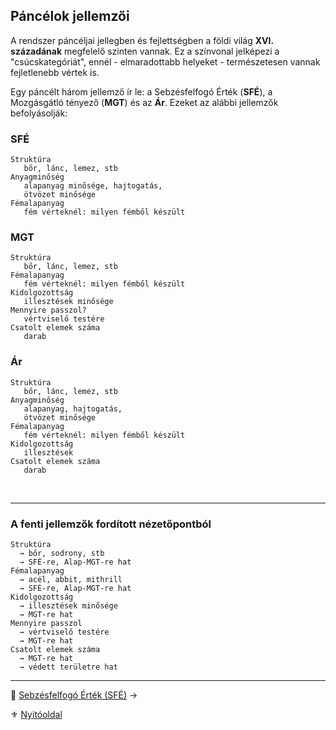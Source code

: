 ## Páncélok jellemzői

A rendszer páncéljai jellegben és fejlettségben a földi világ **XVI. századának** megfelelő szinten vannak. Ez a színvonal jelképezi a "csúcskategóriát", ennél - elmaradottabb helyeket - természetesen vannak fejletlenebb vértek is.

Egy páncélt három jellemző ír le: a Sebzésfelfogó Érték (**SFÉ**), a Mozgásgátló tényező (**MGT**) és az **Ár**. Ezeket az alábbi jellemzők befolyásolják:

### SFÉ

```
Struktúra
   bőr, lánc, lemez, stb
Anyagminőség
   alapanyag minősége, hajtogatás,
   ötvözet minősége
Fémalapanyag
   fém vérteknél: milyen fémből készült
```

###  MGT

```
Struktúra
   bőr, lánc, lemez, stb
Fémalapanyag
   fém vérteknél: milyen fémből készült
Kidolgozottság
   illesztések minősége
Mennyire passzol?
   vértviselő testére
Csatolt elemek száma
   darab
```

### Ár

```
Struktúra
   bőr, lánc, lemez, stb
Anyagminőség
   alapanyag, hajtogatás,
   ötvözet minősége
Fémalapanyag
   fém vérteknél: milyen fémből készült
Kidolgozottság
   illesztések
Csatolt elemek száma
   darab
```

<br />

---
### A fenti jellemzők fordított nézetőpontból

```
Struktúra
  → bőr, sodrony, stb
  → SFÉ-re, Alap-MGT-re hat
Fémalapanyag
  → acél, abbit, mithrill
  → SFÉ-re, Alap-MGT-re hat
Kidolgozottság
  → illesztések minősége
  → MGT-re hat
Mennyire passzol
  → vértviselő testére
  → MGT-re hat
Csatolt elemek száma
  → MGT-re hat
  → védett területre hat

```

---

🔗 [Sebzésfelfogó Érték (SFÉ)](069_02_SFE.md) →

⚜️ [Nyitóoldal](start.md#6-harcrendszer-%EF%B8%8F)
